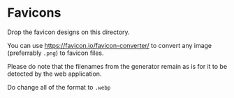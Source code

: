 # Favicons

Drop the favicon designs on this directory.

You can use https://favicon.io/favicon-converter/ to convert any image (preferrably `.png`) to favicon files.

Please do note that the filenames from the generator remain as is for it to be detected by the web application.

Do change all of the format to `.webp`